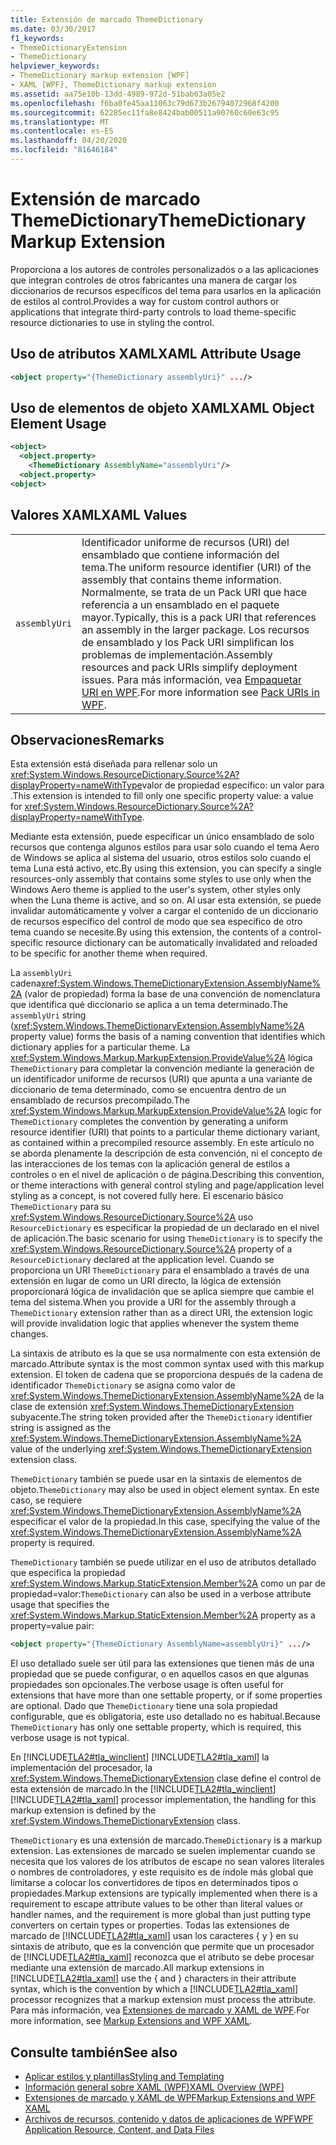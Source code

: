 ```yaml
---
title: Extensión de marcado ThemeDictionary
ms.date: 03/30/2017
f1_keywords:
- ThemeDictionaryExtension
- ThemeDictionary
helpviewer_keywords:
- ThemeDictionary markup extension [WPF]
- XAML [WPF], ThemeDictionary markup extension
ms.assetid: aa75e10b-13dd-4989-972d-51bab63a05e2
ms.openlocfilehash: f6ba0fe45aa11063c79d673b26794072968f4200
ms.sourcegitcommit: 62285ec11fa8e8424bab00511a90760c60e63c95
ms.translationtype: MT
ms.contentlocale: es-ES
ms.lasthandoff: 04/20/2020
ms.locfileid: "81646184"
---
```

# <a name="themedictionary-markup-extension"></a><span data-ttu-id="1ea0a-102">Extensión de marcado ThemeDictionary</span><span class="sxs-lookup"><span data-stu-id="1ea0a-102">ThemeDictionary Markup Extension</span></span>
<span data-ttu-id="1ea0a-103">Proporciona a los autores de controles personalizados o a las aplicaciones que integran controles de otros fabricantes una manera de cargar los diccionarios de recursos específicos del tema para usarlos en la aplicación de estilos al control.</span><span class="sxs-lookup"><span data-stu-id="1ea0a-103">Provides a way for custom control authors or applications that integrate third-party controls to load theme-specific resource dictionaries to use in styling the control.</span></span>  
  
## <a name="xaml-attribute-usage"></a><span data-ttu-id="1ea0a-104">Uso de atributos XAML</span><span class="sxs-lookup"><span data-stu-id="1ea0a-104">XAML Attribute Usage</span></span>  
  
```xml  
<object property="{ThemeDictionary assemblyUri}" .../>  
```  
  
## <a name="xaml-object-element-usage"></a><span data-ttu-id="1ea0a-105">Uso de elementos de objeto XAML</span><span class="sxs-lookup"><span data-stu-id="1ea0a-105">XAML Object Element Usage</span></span>  
  
```xml  
<object>  
  <object.property>  
    <ThemeDictionary AssemblyName="assemblyUri"/>  
  <object.property>  
<object>  
```  
  
## <a name="xaml-values"></a><span data-ttu-id="1ea0a-106">Valores XAML</span><span class="sxs-lookup"><span data-stu-id="1ea0a-106">XAML Values</span></span>  
  
|||  
|-|-|  
|`assemblyUri`|<span data-ttu-id="1ea0a-107">Identificador uniforme de recursos (URI) del ensamblado que contiene información del tema.</span><span class="sxs-lookup"><span data-stu-id="1ea0a-107">The uniform resource identifier (URI) of the assembly that contains theme information.</span></span> <span data-ttu-id="1ea0a-108">Normalmente, se trata de un Pack URI que hace referencia a un ensamblado en el paquete mayor.</span><span class="sxs-lookup"><span data-stu-id="1ea0a-108">Typically, this is a pack URI that references an assembly in the larger package.</span></span> <span data-ttu-id="1ea0a-109">Los recursos de ensamblado y los Pack URI simplifican los problemas de implementación.</span><span class="sxs-lookup"><span data-stu-id="1ea0a-109">Assembly resources and pack URIs simplify deployment issues.</span></span> <span data-ttu-id="1ea0a-110">Para más información, vea [Empaquetar URI en WPF](../app-development/pack-uris-in-wpf.md).</span><span class="sxs-lookup"><span data-stu-id="1ea0a-110">For more information see [Pack URIs in WPF](../app-development/pack-uris-in-wpf.md).</span></span>|  
  
## <a name="remarks"></a><span data-ttu-id="1ea0a-111">Observaciones</span><span class="sxs-lookup"><span data-stu-id="1ea0a-111">Remarks</span></span>  
 <span data-ttu-id="1ea0a-112">Esta extensión está diseñada para rellenar solo un <xref:System.Windows.ResourceDictionary.Source%2A?displayProperty=nameWithType>valor de propiedad específico: un valor para .</span><span class="sxs-lookup"><span data-stu-id="1ea0a-112">This extension is intended to fill only one specific property value: a value for <xref:System.Windows.ResourceDictionary.Source%2A?displayProperty=nameWithType>.</span></span>  
  
 <span data-ttu-id="1ea0a-113">Mediante esta extensión, puede especificar un único ensamblado de solo recursos que contenga algunos estilos para usar solo cuando el tema Aero de Windows se aplica al sistema del usuario, otros estilos solo cuando el tema Luna está activo, etc.</span><span class="sxs-lookup"><span data-stu-id="1ea0a-113">By using this extension, you can specify a single resources-only assembly that contains some styles to use only when the Windows Aero theme is applied to the user's system, other styles only when the Luna theme is active, and so on.</span></span> <span data-ttu-id="1ea0a-114">Al usar esta extensión, se puede invalidar automáticamente y volver a cargar el contenido de un diccionario de recursos específico del control de modo que sea específico de otro tema cuando se necesite.</span><span class="sxs-lookup"><span data-stu-id="1ea0a-114">By using this extension, the contents of a control-specific resource dictionary can be automatically invalidated and reloaded to be specific for another theme when required.</span></span>  
  
 <span data-ttu-id="1ea0a-115">La `assemblyUri` cadena<xref:System.Windows.ThemeDictionaryExtension.AssemblyName%2A> (valor de propiedad) forma la base de una convención de nomenclatura que identifica qué diccionario se aplica a un tema determinado.</span><span class="sxs-lookup"><span data-stu-id="1ea0a-115">The `assemblyUri` string (<xref:System.Windows.ThemeDictionaryExtension.AssemblyName%2A> property value) forms the basis of a naming convention that identifies which dictionary applies for a particular theme.</span></span> <span data-ttu-id="1ea0a-116">La <xref:System.Windows.Markup.MarkupExtension.ProvideValue%2A> lógica `ThemeDictionary` para completar la convención mediante la generación de un identificador uniforme de recursos (URI) que apunta a una variante de diccionario de tema determinado, como se encuentra dentro de un ensamblado de recursos precompilado.</span><span class="sxs-lookup"><span data-stu-id="1ea0a-116">The <xref:System.Windows.Markup.MarkupExtension.ProvideValue%2A> logic for `ThemeDictionary` completes the convention by generating a uniform resource identifier (URI) that points to a particular theme dictionary variant, as contained within a precompiled resource assembly.</span></span> <span data-ttu-id="1ea0a-117">En este artículo no se aborda plenamente la descripción de esta convención, ni el concepto de las interacciones de los temas con la aplicación general de estilos a controles o en el nivel de aplicación o de página.</span><span class="sxs-lookup"><span data-stu-id="1ea0a-117">Describing this convention, or theme interactions with general control styling and page/application level styling as a concept, is not covered fully here.</span></span> <span data-ttu-id="1ea0a-118">El escenario básico `ThemeDictionary` para su <xref:System.Windows.ResourceDictionary.Source%2A> uso `ResourceDictionary` es especificar la propiedad de un declarado en el nivel de aplicación.</span><span class="sxs-lookup"><span data-stu-id="1ea0a-118">The basic scenario for using `ThemeDictionary` is to specify the <xref:System.Windows.ResourceDictionary.Source%2A> property of a `ResourceDictionary` declared at the application level.</span></span> <span data-ttu-id="1ea0a-119">Cuando se proporciona un URI `ThemeDictionary` para el ensamblado a través de una extensión en lugar de como un URI directo, la lógica de extensión proporcionará lógica de invalidación que se aplica siempre que cambie el tema del sistema.</span><span class="sxs-lookup"><span data-stu-id="1ea0a-119">When you provide a URI for the assembly through a `ThemeDictionary` extension rather than as a direct URI, the extension logic will provide invalidation logic that applies whenever the system theme changes.</span></span>  
  
 <span data-ttu-id="1ea0a-120">La sintaxis de atributo es la que se usa normalmente con esta extensión de marcado.</span><span class="sxs-lookup"><span data-stu-id="1ea0a-120">Attribute syntax is the most common syntax used with this markup extension.</span></span> <span data-ttu-id="1ea0a-121">El token de cadena que se proporciona después de la cadena de identificador `ThemeDictionary` se asigna como valor de <xref:System.Windows.ThemeDictionaryExtension.AssemblyName%2A> de la clase de extensión <xref:System.Windows.ThemeDictionaryExtension> subyacente.</span><span class="sxs-lookup"><span data-stu-id="1ea0a-121">The string token provided after the `ThemeDictionary` identifier string is assigned as the <xref:System.Windows.ThemeDictionaryExtension.AssemblyName%2A> value of the underlying <xref:System.Windows.ThemeDictionaryExtension> extension class.</span></span>  
  
 <span data-ttu-id="1ea0a-122">`ThemeDictionary` también se puede usar en la sintaxis de elementos de objeto.</span><span class="sxs-lookup"><span data-stu-id="1ea0a-122">`ThemeDictionary` may also be used in object element syntax.</span></span> <span data-ttu-id="1ea0a-123">En este caso, se requiere <xref:System.Windows.ThemeDictionaryExtension.AssemblyName%2A> especificar el valor de la propiedad.</span><span class="sxs-lookup"><span data-stu-id="1ea0a-123">In this case, specifying the value of the <xref:System.Windows.ThemeDictionaryExtension.AssemblyName%2A> property is required.</span></span>  
  
 <span data-ttu-id="1ea0a-124">`ThemeDictionary` también se puede utilizar en el uso de atributos detallado que especifica la propiedad <xref:System.Windows.Markup.StaticExtension.Member%2A> como un par de propiedad=valor:</span><span class="sxs-lookup"><span data-stu-id="1ea0a-124">`ThemeDictionary` can also be used in a verbose attribute usage that specifies the <xref:System.Windows.Markup.StaticExtension.Member%2A> property as a property=value pair:</span></span>  
  
```xml  
<object property="{ThemeDictionary AssemblyName=assemblyUri}" .../>  
```  
  
 <span data-ttu-id="1ea0a-125">El uso detallado suele ser útil para las extensiones que tienen más de una propiedad que se puede configurar, o en aquellos casos en que algunas propiedades son opcionales.</span><span class="sxs-lookup"><span data-stu-id="1ea0a-125">The verbose usage is often useful for extensions that have more than one settable property, or if some properties are optional.</span></span> <span data-ttu-id="1ea0a-126">Dado que `ThemeDictionary` tiene una sola propiedad configurable, que es obligatoria, este uso detallado no es habitual.</span><span class="sxs-lookup"><span data-stu-id="1ea0a-126">Because `ThemeDictionary` has only one settable property, which is required, this verbose usage is not typical.</span></span>  
  
 <span data-ttu-id="1ea0a-127">En [!INCLUDE[TLA2#tla_winclient](../../../../includes/tla2sharptla-winclient-md.md)] [!INCLUDE[TLA2#tla_xaml](../../../../includes/tla2sharptla-xaml-md.md)] la implementación del procesador, la <xref:System.Windows.ThemeDictionaryExtension> clase define el control de esta extensión de marcado.</span><span class="sxs-lookup"><span data-stu-id="1ea0a-127">In the [!INCLUDE[TLA2#tla_winclient](../../../../includes/tla2sharptla-winclient-md.md)] [!INCLUDE[TLA2#tla_xaml](../../../../includes/tla2sharptla-xaml-md.md)] processor implementation, the handling for this markup extension is defined by the <xref:System.Windows.ThemeDictionaryExtension> class.</span></span>  
  
 <span data-ttu-id="1ea0a-128">`ThemeDictionary` es una extensión de marcado.</span><span class="sxs-lookup"><span data-stu-id="1ea0a-128">`ThemeDictionary` is a markup extension.</span></span> <span data-ttu-id="1ea0a-129">Las extensiones de marcado se suelen implementar cuando se necesita que los valores de los atributos de escape no sean valores literales o nombres de controladores, y este requisito es de índole más global que limitarse a colocar los convertidores de tipos en determinados tipos o propiedades.</span><span class="sxs-lookup"><span data-stu-id="1ea0a-129">Markup extensions are typically implemented when there is a requirement to escape attribute values to be other than literal values or handler names, and the requirement is more global than just putting type converters on certain types or properties.</span></span> <span data-ttu-id="1ea0a-130">Todas las extensiones de marcado de [!INCLUDE[TLA2#tla_xaml](../../../../includes/tla2sharptla-xaml-md.md)] usan los caracteres { y } en su sintaxis de atributo, que es la convención que permite que un procesador de [!INCLUDE[TLA2#tla_xaml](../../../../includes/tla2sharptla-xaml-md.md)] reconozca que el atributo se debe procesar mediante una extensión de marcado.</span><span class="sxs-lookup"><span data-stu-id="1ea0a-130">All markup extensions in [!INCLUDE[TLA2#tla_xaml](../../../../includes/tla2sharptla-xaml-md.md)] use the { and } characters in their attribute syntax, which is the convention by which a [!INCLUDE[TLA2#tla_xaml](../../../../includes/tla2sharptla-xaml-md.md)] processor recognizes that a markup extension must process the attribute.</span></span> <span data-ttu-id="1ea0a-131">Para más información, vea [Extensiones de marcado y XAML de WPF](markup-extensions-and-wpf-xaml.md).</span><span class="sxs-lookup"><span data-stu-id="1ea0a-131">For more information, see [Markup Extensions and WPF XAML](markup-extensions-and-wpf-xaml.md).</span></span>  
  
## <a name="see-also"></a><span data-ttu-id="1ea0a-132">Consulte también</span><span class="sxs-lookup"><span data-stu-id="1ea0a-132">See also</span></span>

- [<span data-ttu-id="1ea0a-133">Aplicar estilos y plantillas</span><span class="sxs-lookup"><span data-stu-id="1ea0a-133">Styling and Templating</span></span>](../../../desktop-wpf/fundamentals/styles-templates-overview.md)
- [<span data-ttu-id="1ea0a-134">Información general sobre XAML (WPF)</span><span class="sxs-lookup"><span data-stu-id="1ea0a-134">XAML Overview (WPF)</span></span>](../../../desktop-wpf/fundamentals/xaml.md)
- [<span data-ttu-id="1ea0a-135">Extensiones de marcado y XAML de WPF</span><span class="sxs-lookup"><span data-stu-id="1ea0a-135">Markup Extensions and WPF XAML</span></span>](markup-extensions-and-wpf-xaml.md)
- [<span data-ttu-id="1ea0a-136">Archivos de recursos, contenido y datos de aplicaciones de WPF</span><span class="sxs-lookup"><span data-stu-id="1ea0a-136">WPF Application Resource, Content, and Data Files</span></span>](../app-development/wpf-application-resource-content-and-data-files.md)
